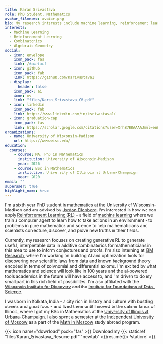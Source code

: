 ```yaml
---
title: Karan Srivastava
role: PhD Student, Mathematics
avatar_filename: avatar.png
bio: My research interests include machine learning, reinforcement learning, combinatorics, and algebraic geometry
interests:
  - Machine Learning
  - Reinforcement Learning
  - Combinatorics
  - Algebraic Geometry
social:
  - icon: envelope
    icon_pack: fas
    link: /#contact
  - icon: github
    icon_pack: fab
    link: https://github.com/ksrivastava1
  - display:
      header: false
    icon_pack: ai
    icon: cv
    link: "files/Karan_Srivastava_CV.pdf" 
  - icon: linkedin
    icon_pack: fab
    link: https://www.linkedin.com/in/ksrivastava1/
  - icon: graduation-cap
    icon_pack: fas
    link: https://scholar.google.com/citations?user=Xrh87H8AAAAJ&hl=en&oi=sra
organizations:
  - name: University of Wisconsin-Madison
    url: https://www.wisc.edu/
education:
  courses:
    - course: MA, PhD in Mathematics
      institution: University of Wisconsin-Madison
      year: 2026
    - course: BSc in Mathematics
      institution: University of Illinois at Urbana-Champaign
      year: 2020
email: ""
superuser: true
highlight_name: true
---
```

I'm a sixth year PhD student in mathematics at the University of Wisconsin-Madison and am advised by [Jordan Ellenberg](https://www.youtube.com/watch?v=kZTKuMBJP7Y). I'm interested in how we can apply [Reinforcement Learning (RL)](https://www.youtube.com/watch?v=zR11FLZ-O9M) - a field of [machine learning](https://www.youtube.com/watch?v=5q87K1WaoFI) where we train a computer agent to learn how to take actions in an environment - to problems in pure mathematics and science to help mathematicians and scientists conjecture, discover, and prove new truths in their fields. 

Currently, my research focuses on creating generative RL to generate useful, interpretable data in additive combinatorics for mathematicians in this area to use to inform conjectures and proofs. I'm also interning at [IBM Research](https://www.ibm.com/us-en), where I'm working on building AI and optimization tools for discovering new scientific laws from data and known background theory encoded in terms of polynomial and differential axioms. I'm excited by what mathematics and science will look like in 100 years and the ai-powered tools academics in the future will have access to, and I'm driven to do my small part in this rich field of possibilites. I'm also affiliated with the [Wisconsin Institute for Discovery](https://wid.wisc.edu/) and the [Institute for Foundations of Data-Science](https://ifds.info/).

I was born in Kolkata, India - a city rich in history and culture with bustling streets and great food - and lived there until I moved to the calmer lands of Illinois, where I got my BSc in Mathematics at the [University of Illinois at Urbana-Champaign](https://illinois.edu/). I also spent a semester at the [Independent University of Moscow](https://ium.mccme.ru/english/) as a part of the [Math in Moscow](https://mathinmoscow.org/) study abroad program.

{{< icon name="download" pack="fas" >}} Download my {{< staticref "files/Karan_Srivastava_Resume.pdf" "newtab" >}}resumé{{< /staticref >}}.